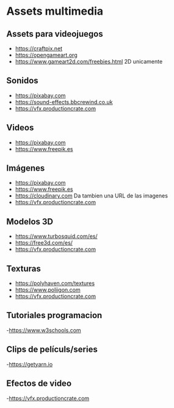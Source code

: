 # Assets multimedia

## Assets para videojuegos
- https://craftpix.net 
- https://opengameart.org
- https://www.gameart2d.com/freebies.html 2D unicamente

## Sonidos
- https://pixabay.com
- https://sound-effects.bbcrewind.co.uk
- https://vfx.productioncrate.com

## Videos
- https://pixabay.com
- https://www.freepik.es

## Imágenes
-  https://pixabay.com
-  https://www.freepik.es
-  https://cloudinary.com Da tambien una URL de las imagenes
-  https://vfx.productioncrate.com

## Modelos 3D
- https://www.turbosquid.com/es/
- https://free3d.com/es/
- https://vfx.productioncrate.com

## Texturas
- https://polyhaven.com/textures
- https://www.poliigon.com
- https://vfx.productioncrate.com

## Tutoriales programacion
-https://www.w3schools.com

## Clips de películs/series
-https://getyarn.io

## Efectos de video
-https://vfx.productioncrate.com
